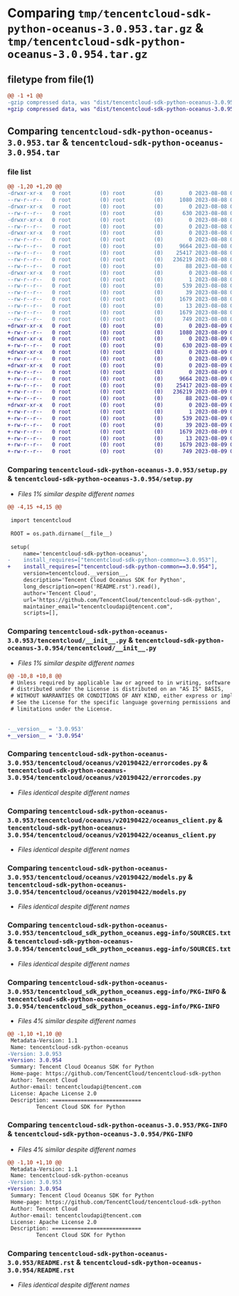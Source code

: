 # Comparing `tmp/tencentcloud-sdk-python-oceanus-3.0.953.tar.gz` & `tmp/tencentcloud-sdk-python-oceanus-3.0.954.tar.gz`

## filetype from file(1)

```diff
@@ -1 +1 @@
-gzip compressed data, was "dist/tencentcloud-sdk-python-oceanus-3.0.953.tar", last modified: Tue Aug  8 00:29:36 2023, max compression
+gzip compressed data, was "dist/tencentcloud-sdk-python-oceanus-3.0.954.tar", last modified: Wed Aug  9 00:29:36 2023, max compression
```

## Comparing `tencentcloud-sdk-python-oceanus-3.0.953.tar` & `tencentcloud-sdk-python-oceanus-3.0.954.tar`

### file list

```diff
@@ -1,20 +1,20 @@
-drwxr-xr-x   0 root         (0) root         (0)        0 2023-08-08 00:29:36.000000 tencentcloud-sdk-python-oceanus-3.0.953/
--rw-r--r--   0 root         (0) root         (0)     1080 2023-08-08 00:29:36.000000 tencentcloud-sdk-python-oceanus-3.0.953/setup.py
-drwxr-xr-x   0 root         (0) root         (0)        0 2023-08-08 00:29:36.000000 tencentcloud-sdk-python-oceanus-3.0.953/tencentcloud/
--rw-r--r--   0 root         (0) root         (0)      630 2023-08-08 00:29:36.000000 tencentcloud-sdk-python-oceanus-3.0.953/tencentcloud/__init__.py
-drwxr-xr-x   0 root         (0) root         (0)        0 2023-08-08 00:29:36.000000 tencentcloud-sdk-python-oceanus-3.0.953/tencentcloud/oceanus/
--rw-r--r--   0 root         (0) root         (0)        0 2023-08-08 00:29:36.000000 tencentcloud-sdk-python-oceanus-3.0.953/tencentcloud/oceanus/__init__.py
-drwxr-xr-x   0 root         (0) root         (0)        0 2023-08-08 00:29:36.000000 tencentcloud-sdk-python-oceanus-3.0.953/tencentcloud/oceanus/v20190422/
--rw-r--r--   0 root         (0) root         (0)        0 2023-08-08 00:29:36.000000 tencentcloud-sdk-python-oceanus-3.0.953/tencentcloud/oceanus/v20190422/__init__.py
--rw-r--r--   0 root         (0) root         (0)     9664 2023-08-08 00:29:36.000000 tencentcloud-sdk-python-oceanus-3.0.953/tencentcloud/oceanus/v20190422/errorcodes.py
--rw-r--r--   0 root         (0) root         (0)    25417 2023-08-08 00:29:36.000000 tencentcloud-sdk-python-oceanus-3.0.953/tencentcloud/oceanus/v20190422/oceanus_client.py
--rw-r--r--   0 root         (0) root         (0)   236219 2023-08-08 00:29:36.000000 tencentcloud-sdk-python-oceanus-3.0.953/tencentcloud/oceanus/v20190422/models.py
--rw-r--r--   0 root         (0) root         (0)       88 2023-08-08 00:29:36.000000 tencentcloud-sdk-python-oceanus-3.0.953/setup.cfg
-drwxr-xr-x   0 root         (0) root         (0)        0 2023-08-08 00:29:36.000000 tencentcloud-sdk-python-oceanus-3.0.953/tencentcloud_sdk_python_oceanus.egg-info/
--rw-r--r--   0 root         (0) root         (0)        1 2023-08-08 00:29:36.000000 tencentcloud-sdk-python-oceanus-3.0.953/tencentcloud_sdk_python_oceanus.egg-info/dependency_links.txt
--rw-r--r--   0 root         (0) root         (0)      539 2023-08-08 00:29:36.000000 tencentcloud-sdk-python-oceanus-3.0.953/tencentcloud_sdk_python_oceanus.egg-info/SOURCES.txt
--rw-r--r--   0 root         (0) root         (0)       39 2023-08-08 00:29:36.000000 tencentcloud-sdk-python-oceanus-3.0.953/tencentcloud_sdk_python_oceanus.egg-info/requires.txt
--rw-r--r--   0 root         (0) root         (0)     1679 2023-08-08 00:29:36.000000 tencentcloud-sdk-python-oceanus-3.0.953/tencentcloud_sdk_python_oceanus.egg-info/PKG-INFO
--rw-r--r--   0 root         (0) root         (0)       13 2023-08-08 00:29:36.000000 tencentcloud-sdk-python-oceanus-3.0.953/tencentcloud_sdk_python_oceanus.egg-info/top_level.txt
--rw-r--r--   0 root         (0) root         (0)     1679 2023-08-08 00:29:36.000000 tencentcloud-sdk-python-oceanus-3.0.953/PKG-INFO
--rw-r--r--   0 root         (0) root         (0)      749 2023-08-08 00:29:36.000000 tencentcloud-sdk-python-oceanus-3.0.953/README.rst
+drwxr-xr-x   0 root         (0) root         (0)        0 2023-08-09 00:29:36.000000 tencentcloud-sdk-python-oceanus-3.0.954/
+-rw-r--r--   0 root         (0) root         (0)     1080 2023-08-09 00:29:36.000000 tencentcloud-sdk-python-oceanus-3.0.954/setup.py
+drwxr-xr-x   0 root         (0) root         (0)        0 2023-08-09 00:29:36.000000 tencentcloud-sdk-python-oceanus-3.0.954/tencentcloud/
+-rw-r--r--   0 root         (0) root         (0)      630 2023-08-09 00:29:36.000000 tencentcloud-sdk-python-oceanus-3.0.954/tencentcloud/__init__.py
+drwxr-xr-x   0 root         (0) root         (0)        0 2023-08-09 00:29:36.000000 tencentcloud-sdk-python-oceanus-3.0.954/tencentcloud/oceanus/
+-rw-r--r--   0 root         (0) root         (0)        0 2023-08-09 00:29:36.000000 tencentcloud-sdk-python-oceanus-3.0.954/tencentcloud/oceanus/__init__.py
+drwxr-xr-x   0 root         (0) root         (0)        0 2023-08-09 00:29:36.000000 tencentcloud-sdk-python-oceanus-3.0.954/tencentcloud/oceanus/v20190422/
+-rw-r--r--   0 root         (0) root         (0)        0 2023-08-09 00:29:36.000000 tencentcloud-sdk-python-oceanus-3.0.954/tencentcloud/oceanus/v20190422/__init__.py
+-rw-r--r--   0 root         (0) root         (0)     9664 2023-08-09 00:29:36.000000 tencentcloud-sdk-python-oceanus-3.0.954/tencentcloud/oceanus/v20190422/errorcodes.py
+-rw-r--r--   0 root         (0) root         (0)    25417 2023-08-09 00:29:36.000000 tencentcloud-sdk-python-oceanus-3.0.954/tencentcloud/oceanus/v20190422/oceanus_client.py
+-rw-r--r--   0 root         (0) root         (0)   236219 2023-08-09 00:29:36.000000 tencentcloud-sdk-python-oceanus-3.0.954/tencentcloud/oceanus/v20190422/models.py
+-rw-r--r--   0 root         (0) root         (0)       88 2023-08-09 00:29:36.000000 tencentcloud-sdk-python-oceanus-3.0.954/setup.cfg
+drwxr-xr-x   0 root         (0) root         (0)        0 2023-08-09 00:29:36.000000 tencentcloud-sdk-python-oceanus-3.0.954/tencentcloud_sdk_python_oceanus.egg-info/
+-rw-r--r--   0 root         (0) root         (0)        1 2023-08-09 00:29:36.000000 tencentcloud-sdk-python-oceanus-3.0.954/tencentcloud_sdk_python_oceanus.egg-info/dependency_links.txt
+-rw-r--r--   0 root         (0) root         (0)      539 2023-08-09 00:29:36.000000 tencentcloud-sdk-python-oceanus-3.0.954/tencentcloud_sdk_python_oceanus.egg-info/SOURCES.txt
+-rw-r--r--   0 root         (0) root         (0)       39 2023-08-09 00:29:36.000000 tencentcloud-sdk-python-oceanus-3.0.954/tencentcloud_sdk_python_oceanus.egg-info/requires.txt
+-rw-r--r--   0 root         (0) root         (0)     1679 2023-08-09 00:29:36.000000 tencentcloud-sdk-python-oceanus-3.0.954/tencentcloud_sdk_python_oceanus.egg-info/PKG-INFO
+-rw-r--r--   0 root         (0) root         (0)       13 2023-08-09 00:29:36.000000 tencentcloud-sdk-python-oceanus-3.0.954/tencentcloud_sdk_python_oceanus.egg-info/top_level.txt
+-rw-r--r--   0 root         (0) root         (0)     1679 2023-08-09 00:29:36.000000 tencentcloud-sdk-python-oceanus-3.0.954/PKG-INFO
+-rw-r--r--   0 root         (0) root         (0)      749 2023-08-09 00:29:36.000000 tencentcloud-sdk-python-oceanus-3.0.954/README.rst
```

### Comparing `tencentcloud-sdk-python-oceanus-3.0.953/setup.py` & `tencentcloud-sdk-python-oceanus-3.0.954/setup.py`

 * *Files 1% similar despite different names*

```diff
@@ -4,15 +4,15 @@
 
 import tencentcloud
 
 ROOT = os.path.dirname(__file__)
 
 setup(
     name='tencentcloud-sdk-python-oceanus',
-    install_requires=["tencentcloud-sdk-python-common==3.0.953"],
+    install_requires=["tencentcloud-sdk-python-common==3.0.954"],
     version=tencentcloud.__version__,
     description='Tencent Cloud Oceanus SDK for Python',
     long_description=open('README.rst').read(),
     author='Tencent Cloud',
     url='https://github.com/TencentCloud/tencentcloud-sdk-python',
     maintainer_email="tencentcloudapi@tencent.com",
     scripts=[],
```

### Comparing `tencentcloud-sdk-python-oceanus-3.0.953/tencentcloud/__init__.py` & `tencentcloud-sdk-python-oceanus-3.0.954/tencentcloud/__init__.py`

 * *Files 1% similar despite different names*

```diff
@@ -10,8 +10,8 @@
 # Unless required by applicable law or agreed to in writing, software
 # distributed under the License is distributed on an "AS IS" BASIS,
 # WITHOUT WARRANTIES OR CONDITIONS OF ANY KIND, either express or implied.
 # See the License for the specific language governing permissions and
 # limitations under the License.
 
 
-__version__ = '3.0.953'
+__version__ = '3.0.954'
```

### Comparing `tencentcloud-sdk-python-oceanus-3.0.953/tencentcloud/oceanus/v20190422/errorcodes.py` & `tencentcloud-sdk-python-oceanus-3.0.954/tencentcloud/oceanus/v20190422/errorcodes.py`

 * *Files identical despite different names*

### Comparing `tencentcloud-sdk-python-oceanus-3.0.953/tencentcloud/oceanus/v20190422/oceanus_client.py` & `tencentcloud-sdk-python-oceanus-3.0.954/tencentcloud/oceanus/v20190422/oceanus_client.py`

 * *Files identical despite different names*

### Comparing `tencentcloud-sdk-python-oceanus-3.0.953/tencentcloud/oceanus/v20190422/models.py` & `tencentcloud-sdk-python-oceanus-3.0.954/tencentcloud/oceanus/v20190422/models.py`

 * *Files identical despite different names*

### Comparing `tencentcloud-sdk-python-oceanus-3.0.953/tencentcloud_sdk_python_oceanus.egg-info/SOURCES.txt` & `tencentcloud-sdk-python-oceanus-3.0.954/tencentcloud_sdk_python_oceanus.egg-info/SOURCES.txt`

 * *Files identical despite different names*

### Comparing `tencentcloud-sdk-python-oceanus-3.0.953/tencentcloud_sdk_python_oceanus.egg-info/PKG-INFO` & `tencentcloud-sdk-python-oceanus-3.0.954/tencentcloud_sdk_python_oceanus.egg-info/PKG-INFO`

 * *Files 4% similar despite different names*

```diff
@@ -1,10 +1,10 @@
 Metadata-Version: 1.1
 Name: tencentcloud-sdk-python-oceanus
-Version: 3.0.953
+Version: 3.0.954
 Summary: Tencent Cloud Oceanus SDK for Python
 Home-page: https://github.com/TencentCloud/tencentcloud-sdk-python
 Author: Tencent Cloud
 Author-email: tencentcloudapi@tencent.com
 License: Apache License 2.0
 Description: ============================
         Tencent Cloud SDK for Python
```

### Comparing `tencentcloud-sdk-python-oceanus-3.0.953/PKG-INFO` & `tencentcloud-sdk-python-oceanus-3.0.954/PKG-INFO`

 * *Files 4% similar despite different names*

```diff
@@ -1,10 +1,10 @@
 Metadata-Version: 1.1
 Name: tencentcloud-sdk-python-oceanus
-Version: 3.0.953
+Version: 3.0.954
 Summary: Tencent Cloud Oceanus SDK for Python
 Home-page: https://github.com/TencentCloud/tencentcloud-sdk-python
 Author: Tencent Cloud
 Author-email: tencentcloudapi@tencent.com
 License: Apache License 2.0
 Description: ============================
         Tencent Cloud SDK for Python
```

### Comparing `tencentcloud-sdk-python-oceanus-3.0.953/README.rst` & `tencentcloud-sdk-python-oceanus-3.0.954/README.rst`

 * *Files identical despite different names*


